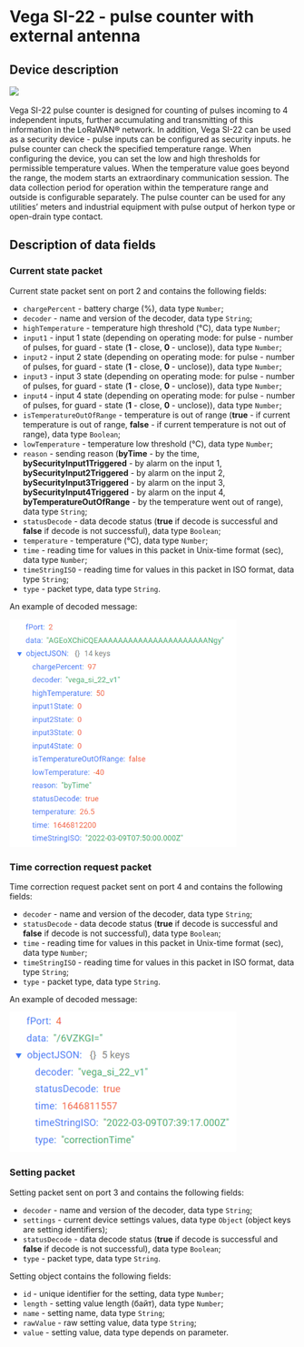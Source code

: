 # Vega SI-22 - pulse counter with external antenna


## Device description
<img src="https://iotvega.com/content/ru/si/si22/ava.png" width="400" />

Vega SI-22 pulse counter is designed for counting of pulses incoming to 4 independent
inputs, further accumulating and transmitting of this information in the LoRaWAN® network.
In addition, Vega SI-22 can be used as a security device - pulse inputs can be
configured as security inputs.
he pulse counter can check the specified temperature range. When configuring the
device, you can set the low and high thresholds for permissible temperature values. When the
temperature value goes beyond the range, the modem starts an extraordinary
communication session. The data collection period for operation within the temperature
range and outside is configurable separately.
The pulse counter can be used for any utilities’ meters and industrial equipment with
pulse output of herkon type or open-drain type contact.


## Description of data fields

### Current state packet

Current state packet sent on port 2 and contains the following fields:
- `chargePercent` - battery charge (%), data type `Number`;
- `decoder` - name and version of the decoder, data type `String`;
- `highTemperature` - temperature high threshold (°С), data type `Number`;
- `input1` - input 1 state (depending on operating mode: for pulse - number of pulses, for guard - state (**1** - close, **0** - unclose)), data type `Number`;
- `input2` - input 2 state (depending on operating mode: for pulse - number of pulses, for guard - state (**1** - close, **0** - unclose)), data type `Number`;
- `input3` - input 3 state (depending on operating mode: for pulse - number of pulses, for guard - state (**1** - close, **0** - unclose)), data type `Number`;
- `input4` - input 4 state (depending on operating mode: for pulse - number of pulses, for guard - state (**1** - close, **0** - unclose)), data type `Number`;
- `isTemperatureOutOfRange` - temperature is out of range (**true** - if current temperature is out of range, **false** - if current temperature is not out of range), data type `Boolean`;
- `lowTemperature` - temperature low threshold (°С), data type `Number`;
- `reason` - sending reason (**byTime** - by the time, **bySecurityInput1Triggered** - by alarm on the input 1, **bySecurityInput2Triggered** - by alarm on the input 2, **bySecurityInput3Triggered** - by alarm on the input 3, **bySecurityInput4Triggered** - by alarm on the input 4, **byTemperatureOutOfRange** - by the temperature went out of range), data type `String`;
- `statusDecode` - data decode status (**true** if decode is successful and **false** if decode is not successful), data type `Boolean`;
- `temperature` - temperature (°С), data type `Number`;
- `time` - reading time for values in this packet in Unix-time format (sec), data type `Number`;
- `timeStringISO` - reading time for values in this packet in ISO format, data type `String`;
- `type` - packet type, data type `String`.

An example of decoded message:

<img src="images/port2Message.png" width="400" />


### Time correction request packet

Time correction request packet sent on port 4 and contains the following fields:
- `decoder` - name and version of the decoder, data type `String`;
- `statusDecode` - data decode status (**true** if decode is successful and **false** if decode is not successful), data type `Boolean`;
- `time` - reading time for values in this packet in Unix-time format (sec), data type `Number`;
- `timeStringISO` - reading time for values in this packet in ISO format, data type `String`;
- `type` - packet type, data type `String`.

An example of decoded message:

<img src="images/port4Message.png" width="400" />


### Setting packet

Setting packet sent on port 3 and contains the following fields:
- `decoder` - name and version of the decoder, data type `String`;
- `settings` - current device settings values, data type `Object` (object keys are setting identifiers);
- `statusDecode` - data decode status (**true** if decode is successful and **false** if decode is not successful), data type `Boolean`;
- `type` - packet type, data type `String`.

Setting object contains the following fields:
- `id` - unique identifier for the setting, data type `Number`;
- `length` - setting value length (байт), data type `Number`;
- `name` - setting name, data type `String`;
- `rawValue` - raw setting value, data type `String`;
- `value` - setting value, data type depends on parameter.